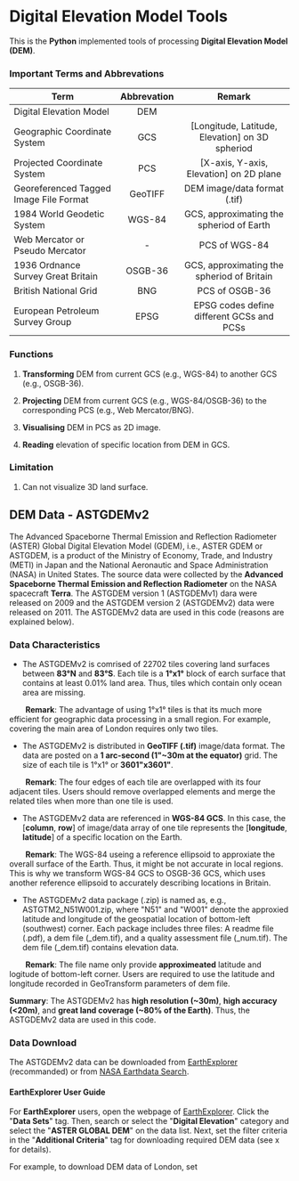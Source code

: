 # Digital Elevation Model Tools

This is the **Python** implemented tools of processing **Digital Elevation Model (DEM)**.

### Important Terms and Abbrevations

| Term                                   | Abbrevation | Remark 
| -------------------------------------- | :---------: | :----: 
| Digital Elevation Model                | DEM         | 
| Geographic Coordinate System           | GCS         | [Longitude, Latitude, Elevation] on 3D spheriod 
| Projected Coordinate System            | PCS         | [X-axis, Y-axis, Elevation] on 2D plane 
| Georeferenced Tagged Image File Format | GeoTIFF     | DEM image/data format (.tif) 
| 1984 World Geodetic System             | WGS-84      | GCS, approximating the spheriod of Earth 
| Web Mercator or Pseudo Mercator        | -           | PCS of WGS-84 
| 1936 Ordnance Survey Great Britain     | OSGB-36     | GCS, approximating the spheriod of Britain 
| British National Grid                  | BNG         | PCS of OSGB-36 
| European Petroleum Survey Group        | EPSG        | EPSG codes define different GCSs and PCSs 

### Functions

1. **Transforming** DEM from current GCS (e.g., WGS-84) to another GCS (e.g., OSGB-36).

2. **Projecting** DEM from current GCS (e.g., WGS-84/OSGB-36) to the corresponding PCS (e.g., Web Mercator/BNG).

3. **Visualising** DEM in PCS as 2D image.

4. **Reading** elevation of specific location from DEM in GCS.

### Limitation

1. Can not visualize 3D land surface.


## DEM Data - ASTGDEMv2

The Advanced Spaceborne Thermal Emission and Reflection Radiometer (ASTER) Global Digital Elevation Model (GDEM), i.e., ASTER GDEM or ASTGDEM, is a product of the Ministry of Economy, Trade, and Industry (METI) in Japan and the National Aeronautic and Space Administration (NASA) in United States. The source data were collected by the **Advanced Spaceborne Thermal Emission and Reflection Radiometer** on the NASA spacecraft **Terra**. The ASTGDEM version 1 (ASTGDEMv1) dara were released on 2009 and the ASTGDEM version 2 (ASTGDEMv2) data were released on 2011. The ASTGDEMv2 data are used in this code (reasons are explained below).

### Data Characteristics

- The ASTGDEMv2 is comrised of 22702 tiles covering land surfaces between **83°N** and **83°S**. Each tile is a **1°x1°** block of earch surface that contains at least 0.01% land area. Thus, tiles which contain only ocean area are missing.

&#8195; &#8194; **Remark**: The advantage of using 1°x1° tiles is that its much more efficient for geographic data processing in a small region. For example, covering the main area of London requires only two tiles.

- The ASTGDEMv2 is distributed in **GeoTIFF (.tif)** image/data format. The data are posted on a **1 arc-second (1"~30m at the equator)** grid. The size of each tile is 1°x1° or **3601"x3601"**.

&#8195; &#8194; **Remark**: The four edges of each tile are overlapped with its four adjacent tiles. Users should remove overlapped elements and merge the related tiles when more than one tile is used.

- The ASTGDEMv2 data are referenced in **WGS-84 GCS**. In this case, the [**column**, **row**] of image/data array of one tile represents the [**longitude**, **latitude**] of a specific location on the Earth.

&#8195; &#8194; **Remark**: The WGS-84 useing a reference ellipsoid to approxiate the overall surface of the Earth. Thus, it might be not accurate in local regions. This is why we transform WGS-84 GCS to OSGB-36 GCS, which uses another reference ellipsoid to accurately describing locations in Britain.

- The ASTGDEMv2 data package (.zip) is named as, e.g., ASTGTM2_N51W001.zip, where "N51" and "W001" denote the approxied latitude and longitude of the geospatial location of bottom-left (southwest) corner. Each package includes three files: A readme file (.pdf), a dem file (\_dem.tif), and a quality assessment file (\_num.tif). The dem file (\_dem.tif) contains elevation data.

&#8195; &#8194; **Remark**: The file name only provide **approximeated** latitude and logitude of bottom-left corner. Users are required to use the latitude and longitude recorded in GeoTransform parameters of dem file.

**Summary**: The ASTGDEMv2 has **high resolution (~30m)**, **high accuracy (<20m)**, and **great land coverage (~80% of the Earth)**. Thus, the ASTGDEMv2 data are used in this code.

### Data Download

The ASTGDEMv2 data can be downloaded from [EarthExplorer](https://earthexplorer.usgs.gov/) (recommanded) or from [NASA Earthdata Search](https://search.earthdata.nasa.gov/search?q=ASTGTM%20V002).

#### EarthExplorer User Guide

For **EarthExplorer** users, open the webpage of [EarthExplorer](https://earthexplorer.usgs.gov/). Click the "**Data Sets**" tag. Then, search or select the "**Digital Elevation**" category and select the "**ASTER GLOBAL DEM**" on the data list. Next, set the filter criteria in the "**Additional Criteria**" tag for downloading required DEM data (see x for details). 

For example, to download DEM data of London, set 


















